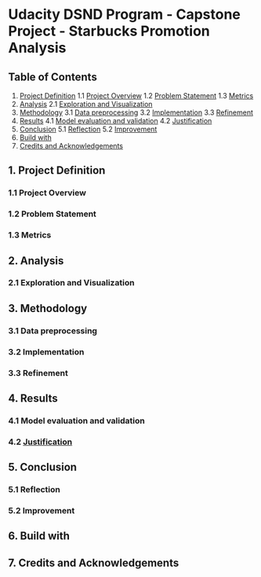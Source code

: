 # Udacity DSND Program - Capstone Project - Starbucks Promotion Analysis
## Table of Contents
1. [Project Definition](#pd)
  1.1 [Project Overview](#po)
  1.2 [Problem Statement](#ps)
  1.3 [Metrics](#me)  
2. [Analysis](#an)
  2.1 [Exploration and Visualization](#xv)
3. [Methodology](#mt)
  3.1 [Data preprocessing](#dp)
  3.2 [Implementation](#im)
  3.3 [Refinement](#re)
4. [Results](#rs)
  4.1 [Model evaluation and validation](#me)
  4.2 [Justification](#ju)
5. [Conclusion](#co)
  5.1 [Reflection](#rf)
  5.2 [Improvement](#ip)
6. [Build with](#bw)
7. [Credits and Acknowledgements](#ca)

<a name="pd"></a>
## 1. Project Definition
<a name="po"></a>
### 1.1 Project Overview
<a name="ps"></a>
### 1.2 Problem Statement
<a name="me"></a>
### 1.3 Metrics 
<a name="an"></a>
## 2. Analysis
<a name="xv"></a>
### 2.1 Exploration and Visualization
<a name="mt"></a>
## 3. Methodology
<a name="dp"></a>
###  3.1 Data preprocessing
<a name="im"></a>
###  3.2 Implementation
<a name="re"></a>
###  3.3 Refinement
<a name="rs"></a>
## 4. Results
<a name="me"></a>
### 4.1 Model evaluation and validation
<a name="pd"></a>
### 4.2 [Justification](#ju)
<a name="co"></a>
## 5. Conclusion
<a name="rf"></a>
### 5.1 Reflection
<a name="ip"></a>
### 5.2 Improvement
<a name="bw"></a>
## 6. Build with
<a name="ca"></a>
## 7. Credits and Acknowledgements



